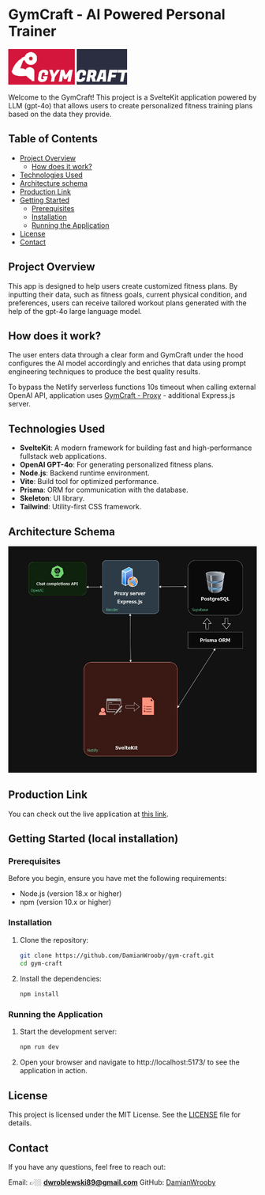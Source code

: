 # GymCraft - AI Powered Personal Trainer

![GymCraft](https://github.com/DamianWrooby/gym-craft/blob/main/src/lib/images/gym-craft-logo-crop.png)

Welcome to the GymCraft! This project is a SvelteKit application powered by LLM (gpt-4o) that allows users to create personalized fitness training plans based on the data they provide.

## Table of Contents

- [Project Overview](#project-overview)
  - [How does it work?](#how-does-it-work)
- [Technologies Used](#technologies-used)
- [Architecture schema](#architecture-schema)
- [Production Link](#production-link)
- [Getting Started](#getting-started)
  - [Prerequisites](#prerequisites)
  - [Installation](#installation)
  - [Running the Application](#running-the-application)
- [License](#license)
- [Contact](#contact)

## Project Overview

This app is designed to help users create customized fitness plans. By inputting their data, such as fitness goals, current physical condition, and preferences, users can receive tailored workout plans generated with the help of the gpt-4o large language model. 

## How does it work?

The user enters data through a clear form and GymCraft under the hood configures the AI model accordingly and enriches that data using prompt engineering techniques to produce the best quality results.

To bypass the Netlify serverless functions 10s timeout when calling external OpenAI API, application uses [GymCraft - Proxy](https://github.com/DamianWrooby/gym-craft-ai-proxy) - additional Express.js server.

## Technologies Used

- **SvelteKit**: A modern framework for building fast and high-performance fullstack web applications.
- **OpenAI GPT-4o**: For generating personalized fitness plans.
- **Node.js**: Backend runtime environment.
- **Vite**: Build tool for optimized performance.
- **Prisma**: ORM for communication with the database.
- **Skeleton**: UI library.
- **Tailwind**: Utility-first CSS framework.

## Architecture Schema

![GymCraft Architecture](https://github.com/DamianWrooby/gym-craft/blob/main/src/lib/images/GymCraft-architecture.jpg)

## Production Link

You can check out the live application at [this link](https://gym-craft.netlify.app/).

## Getting Started (local installation)

### Prerequisites

Before you begin, ensure you have met the following requirements:

- Node.js (version 18.x or higher)
- npm (version 10.x or higher)

### Installation

1. Clone the repository:

	```bash
	git clone https://github.com/DamianWrooby/gym-craft.git
	cd gym-craft
	```

2. Install the dependencies:

	```bash
	npm install
	```

### Running the Application

1. Start the development server:

	```bash
	npm run dev
	```

2. Open your browser and navigate to http://localhost:5173/ to see the application in action.

## License

This project is licensed under the MIT License. See the [LICENSE](https://opensource.org/license/mit) file for details.

## Contact

If you have any questions, feel free to reach out:

Email: 👉🏼 **dwroblewski89@gmail.com**
GitHub: [DamianWrooby](https://github.com/DamianWrooby)
